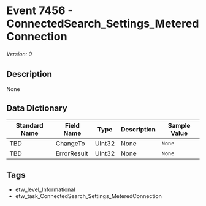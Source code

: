 # Event 7456 - ConnectedSearch_Settings_MeteredConnection
###### Version: 0

## Description
None

## Data Dictionary
|Standard Name|Field Name|Type|Description|Sample Value|
|---|---|---|---|---|
|TBD|ChangeTo|UInt32|None|`None`|
|TBD|ErrorResult|UInt32|None|`None`|

## Tags
* etw_level_Informational
* etw_task_ConnectedSearch_Settings_MeteredConnection